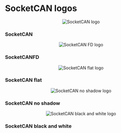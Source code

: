 <p align="center">
<h1>SocketCAN logos</h1>
</p>

<p align="center">
<img src="https://github.com/linux-can/can-logos/raw/master/png/SocketCAN-logo-60dpi.png" alt="SocketCAN logo"/>
</p>
<p align="center">
<h3>SocketCAN</h3>
</p>

<p align="center">
<img src="https://github.com/linux-can/can-logos/raw/master/png/SocketCANFD-logo-60dpi.png" alt="SocketCAN FD logo"/>
</p>
<p align="center">
<h3>SocketCANFD</h3>
</p>

<p align="center">
<img src="https://github.com/linux-can/can-logos/raw/master/png/SocketCAN-logo-flat-60dpi.png" alt="SocketCAN flat logo"/>
</p>
<p align="center">
<h3>SocketCAN flat</h3>
</p>

<p align="center">
<img src="https://github.com/linux-can/can-logos/raw/master/png/SocketCAN-logo-noshadow-60dpi.png" alt="SocketCAN no shadow logo"/>
</p>
<p align="center">
<h3>SocketCAN no shadow</h3>
</p>

<p align="center">
<img src="https://github.com/linux-can/can-logos/raw/master/png/SocketCAN-logo-bw-60dpi.png" alt="SocketCAN black and white logo"/>
</p>
<p align="center">
<h3>SocketCAN black and white</h3>
</p>
